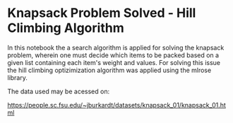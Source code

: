 # Knapsack Problem Solved - Hill Climbing Algorithm

In this notebook the a search algorithm is applied for solving the knapsack problem, wherein one must decide which items to be packed based on a given list containing each item's weight and values. For solving this issue the hill climbing optizimization algorithm was applied using the mlrose library.

The data used may be acessed on:

https://people.sc.fsu.edu/~jburkardt/datasets/knapsack_01/knapsack_01.html

